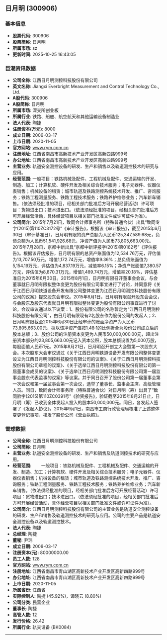 ## 日月明 (300906)

### 基本信息

- **股票代码**: 300906
- **股票简称**: 日月明
- **所属市场**: sz
- **更新时间**: 2025-10-25 16:43:05

### 巨潮资讯数据

- **公司全称**: 江西日月明测控科技股份有限公司
- **英文名称**: Jiangxi Everbright Measurement and Control Technology Co., Ltd.
- **A股代码**: 300906
- **A股简称**: 日月明
- **所属市场**: 深交所创业板
- **所属行业**: 铁路、船舶、航空航天和其他运输设备制造业
- **法人代表**: 陶捷
- **注册资本(万元)**: 8000
- **成立日期**: 2006-03-17
- **上市日期**: 2020-11-05
- **官方网站**: www.rym.com.cn
- **注册地址**: 江西省南昌市高新技术产业开发区高新四路999号
- **办公地址**: 江西省南昌市高新技术产业开发区高新四路999号
- **主营业务**: 轨道安全测控设备的研发、生产和销售以及轨道测控技术的研究与应用。
- **经营范围**: 一般项目：铁路机械及配件、工程机械及配件、交通运输的开发、制造、加工；计算机软、硬件开发及相关综合技术服务；电子元器件、仪器仪表销售；机械设备的租赁；城市轨道及铁路测控系统技术开发、推广、咨询服务；铁路工程测量服务、铁路工程技术服务；铁路养护维修业务；汽车新车销售。（依法须经批准的项目，经相关部门批准后方可开展经营活动）许可项目：货物进出口；技术进出口。（依法须经批准的项目，经相关部门批准后方可开展经营活动，具体经营项目以相关部门批准文件或许可证件为准）。
- **公司简介**: 2015年7月21日，致同会计师事务所（特殊普通合伙）出具“致同专字(2015)第110ZC3172号”《审计报告》，根据该《审计报告》，截至2015年6月30日（审计基准日），日月明有限的资产总额为人民币125,347,589.68元，负债总额为人民币51,541,926.68元，净资产值为人民币73,805,663.00元。2015年7月28日，京都中新出具“京都中新评报字(2015)第0162号”《评估报告》。根据该评估报告，日月明有限的总资产账面值为12,534.76万元，评估值为13,707.50万元，增值1,172.74万元，增值率9.36%；总负债账面值为5,154.19万元，评估值为4,837.19万元，减值率6.15%；净资产账面值7,380.57万元，评估值为8,870.31万元，增值1,489.74万元，增值率20.18%，评估基准日为2015年6月30日。2015年8月1日，日月明有限召开董事会会议，与会董事就日月明有限拟整体变更为股份有限公司事宜进行了讨论，并同意将《关于江西日月明铁道设备开发有限公司整体变更为江西日月明测控科技股份有限公司的议案》提交股东会审议。2015年8月1日，日月明有限召开股东会会议，与会股东及股东代表就日月明有限拟整体变更为股份有限公司事宜进行了讨论，会议审议通过以下议案：1、股份有限公司的名称暂定为“江西日月明测控科技股份有限公司”，由日月明有限现有2名股东作为股份公司的发起人；2、日月明有限截至2015年6月30日止经审计的账面净资产为人民币73,805,663.00元，拟以该净资产值按1.48∶1的比例折合为股份公司成立后的股本总额；3、股份公司的注册资本变更为人民币50,000,000.00元，超出注册资本部分的23,805,663.00元记入资本公积，股本总额设置为5,000万股，每股面值人民币1元。2015年8月21日，日月明召开创立大会暨第一次股东大会。本次股东大会审议通过《关于江西日月明铁道设备开发有限公司整体变更设立为江西日月明测控科技股份有限公司的议案》、《关于江西日月明测控科技股份有限公司章程的议案》、《关于选举江西日月明测控科技股份有限公司第一届董事会成员的议案》、《关于选举江西日月明测控科技股份有限公司第一届监事会股东代表监事的议案》等议案。并于同日召开了股份公司第一届董事会第一次会议和第一届监事会第一次会议，选举了董事长、监事会主席、高级管理人员。同日，致同会计师事务所（特殊普通合伙）对日月明（筹）出具了“致同验字(2015)第110ZC0391号”《验资报告》，验证截至2015年8月21日止，日月明（筹）已收到全体发起人投入的股本50,000,000元。同日，各发起人签署了《发起人协议》。2015年9月1日，南昌市工商行政管理局核准了上述整体变更登记事项，核发了股份公司《营业执照》。

### 雪球数据

- **公司全称**: 江西日月明测控科技股份有限公司
- **公司简称**: 日月明
- **主营业务**: 轨道安全测控设备的研发、生产和销售及轨道测控技术的研究与应用。
- **经营范围**: 　　一般项目：铁路机械及配件、工程机械及配件、交通运输的开发、制造、加工；计算机软、硬件开发及相关综合技术服务；电子元器件、仪器仪表销售；机械设备的租赁；城市轨道及铁路测控系统技术开发、推广、咨询服务；铁路工程测量服务、铁路工程技术服务；铁路养护维修业务；汽车新车销售。（依法须经批准的项目，经相关部门批准后方可开展经营活动）许可项目：货物进出口；技术进出口。（依法须经批准的项目，经相关部门批准后方可开展经营活动，具体经营项目以相关部门批准文件或许可证件为准）。
- **公司简介**: 江西日月明测控科技股份有限公司的主营业务是轨道安全测控设备的研发、生产和销售及轨道测控技术的研究与应用。公司的主要产品是轨道安全测控设备以及轨道测控技术。
- **法人代表**: 陶捷
- **总经理**: 陶捷
- **董秘**: 尹玮
- **成立日期**: 2006-03-17
- **注册资本(元)**: 80000000.00
- **员工人数**: 128
- **官方网站**: www.rym.com.cn
- **注册地址**: 江西省南昌市青山湖区高新技术产业开发区高新四路999号
- **办公地址**: 江西省南昌市青山湖区高新技术产业开发区高新四路999号
- **上市日期**: 2020-11-05
- **所属省份**: 江西省
- **实际控制人**: 陶捷 (45.92%)，谭晓云 (8.80%)
- **公司分类**: 民营企业
- **董事长**: 陶捷
- **高管人数**: 12
- **发行价格**: 26.42
- **所属行业**: 轨交设备 (BK0084)

---